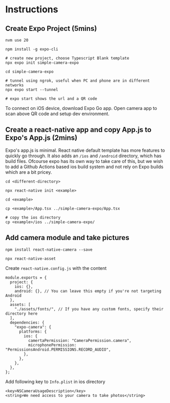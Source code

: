 # Instructions

## Create Expo Project (5mins)

```
nvm use 20

npm install -g expo-cli

# create new project, choose Typescript Blank template
npx expo init simple-camera-expo

cd simple-camera-expo

# tunnel using ngrok, useful when PC and phone are in different networks
npx expo start --tunnel

# expo start shows the url and a QR code
```

To connect on iOS device, download Expo Go app. Open camera app to scan above QR code and setup dev environment.

## Create a react-native app and copy App.js to Expo's App.js (2mins)

Expo's app.js is minimal. React native default template has more features to quickly go through. It also adds an `/ios` and `/android` directory, which has build files. Ofcourse expo has its own way to take care of this, but we wish to add a Github Actions based ios build system and not rely on Expo builds which are a bit pricey.

```
cd <different-directory>

npx react-native init <example>

cd <example>

cp <example>/App.tsx ../simple-camera-expo/App.tsx

# copy the ios directory
cp <example>/ios ../simple-camera-expo/
```

## Add camera module and take pictures

```
npm install react-native-camera --save

npx react-native-asset
```

Create `react-native.config.js` with the content

```
module.exports = {
  project: {
    ios: {},
    android: {}, // You can leave this empty if you're not targeting Android
  },
  assets: [
    "./assets/fonts/", // If you have any custom fonts, specify their directory here
  ],
  dependencies: {
    "expo-camera": {
      platforms: {
        ios: {
          camertaPermission: "CameraPermission.camera",
          microphonePermission: "PermissionsAndroid.PERMISSIONS.RECORD_AUDIO",
        },
      },
    },
  },
};
```

Add following key to `Info.plist` in ios directory

```
<key>NSCameraUsageDescription</key>
<string>We need access to your camera to take photos</string>
```
